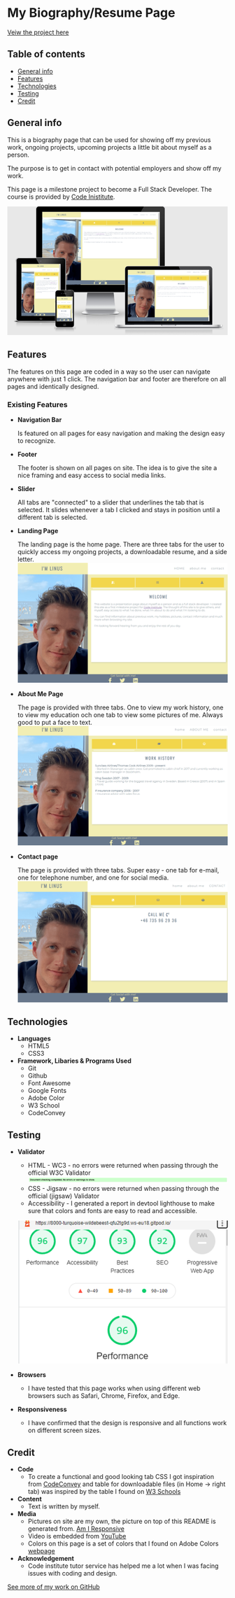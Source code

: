# My Biography/Resume Page

[Veiw the project here](https://linushf.github.io/bio-resume/)

## Table of contents
* [General info](#general-info)
* [Features](#features)
* [Technologies](#technologies)
* [Testing](#testing)
* [Credit](#credit)


## General info

This is a biography page that can be used for showing off my previous work, ongoing projects, upcoming projects a little bit about myself as a person.

The purpose is to get in contact with potential employers and show off my work. 

This page is a milestone project to become a Full Stack Developer. The course is provided by [Code Inistitute](https://codeinstitute.net/).

![Responsice Mockup](assets/images/amiresp.png "Resonsive mockup picture")

## Features
The features on this page are coded in a way so the user can navigate anywhere with just 1 click. The navigation bar and footer are therefore on all pages and identically  designed.
### Existing Features

- __Navigation Bar__

    Is featured on all pages for easy navigation and making the design easy to recognize.
- __Footer__

    The footer is shown on all pages on site. The idea is to give the site a nice framing and easy access to social media links. 

- __Slider__

    All tabs are "connected" to a slider that underlines the tab that is selected. It slides whenever a tab I clicked and stays in position until a different tab is selected. 
- __Landing Page__

    The landing page is the home page. There are three tabs for the user to quickly access my ongoing projects, a downloadable resume, and a side letter.
    ![Landing page](assets/images/welcome.png "Landing page")
- __About Me Page__

    The page is provided with three tabs. One to view my work history, one to view my education och one tab to view some pictures of me. Always good to put a face to text. 
    ![About me page](assets/images/aboutme.png "About me page")
- __Contact page__

    The page is provided with three tabs. Super easy - one tab for e-mail, one for telephone number, and one for social media. 
    ![Contact page](assets/images/contact.png "Contact page")


## Technologies
- __Languages__
    - HTML5
    - CSS3
- __Framework, Libaries & Programs Used__
    - Git
    - Github
    - Font Awesome
    - Google Fonts
    - Adobe Color
    - W3 School
    - CodeConvey

## Testing
- __Validator__
    - HTML - WC3 - no errors were returned when passing through the official W3C Validator
    ![W3C validator test](assets/images/W3c-html.png "W3C validator test")
    - CSS - Jigsaw - no errors were returned when passing through the official (jigsaw) Validator
    - Accessibility - I generated a report in devtool lighthouse to make sure that colors and fonts are easy to read and accessible.
    
    
    ![W3C validator test](assets/images/lighthouse.png "Lighthouse test")

- __Browsers__
    - I have tested that this page works when using different web browsers such as Safari, Chrome, Firefox, and Edge. 
- __Responsiveness__ 
    - I have confirmed that the design is responsive and all functions work on different screen sizes. 

## Credit
- __Code__
    - To create a functional and good looking tab CSS I got inspiration from [CodeConvey](https://codeconvey.com/animated-content-tabs-with-css3/) and table for downloadable files (in Home -> right tab) was inspired by the table I found on [W3 Schools](https://www.w3schools.com/html/tryit.asp?filename=tryhtml_table_intro)
- __Content__
    - Text is written by myself.
- __Media__
    - Pictures on site are my own, the picture on top of this README is generated from. [Am I Responsive](http://ami.responsivedesign.is/)
    - Video is embedded from [YouTube](http://www.youtube.com/)
    - Colors on this page is a set of colors that I found on Adobe Colors [webpage](https://color.adobe.com/ "Adobe Colors") 
- __Acknowledgement__
    - Code institute tutor service has helped me a lot when I was facing issues with coding and design.

[See more of my work on GitHub](https://www.github.com/linushf)